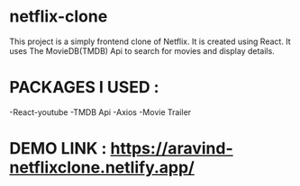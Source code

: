 # netflix-clone
This project is a simply frontend clone of Netflix. It is created using React. It uses The MovieDB(TMDB) Api to search for movies and display details.

# PACKAGES I USED :
-React-youtube
-TMDB Api
-Axios
-Movie Trailer


# DEMO LINK  : https://aravind-netflixclone.netlify.app/



